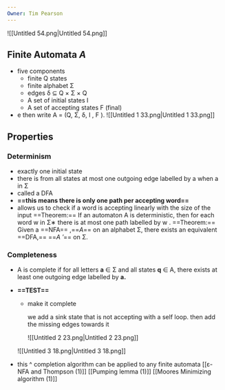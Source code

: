 ```yaml
---
Owner: Tim Pearson
---
```

![[Untitled 54.png|Untitled 54.png]]
## Finite Automata _A_
- five components
    - finite Q states
    - finite alphabet Σ
    - edges δ ⊆ Q × Σ × Q
    - A set of initial states I
    - A set of accepting states F (final)
- e then write A = (Q, Σ, δ, I , F ).
![[Untitled 1 33.png|Untitled 1 33.png]]
  
## Properties
### Determinism
- exactly one initial state
- there is from all states at most one outgoing edge labelled by a when a in Σ
- called a DFA
- **==this means there is only one path per accepting word==**
- allows us to check if a word is accepting linearly with the size of the input
==Theorem:==
If an automaton A is deterministic, then for each word w in Σ∗ there is at most one path labelled by w .
==Theorem:==
Given a ==NFA== ,==_A_== on an alphabet Σ, there exists an equivalent ==DFA,== ==_A ′_== on Σ.
  
### Completeness
- A is complete if for all letters **a** ∈ Σ and all states **q** ∈ A, there exists at least one outgoing edge labelled by **a.**
- **==TEST==**
    
    - make it complete
        
        we add a sink state that is not accepting with a self loop. then add the missing edges towards it
        
        ![[Untitled 2 23.png|Untitled 2 23.png]]
        
    
    ![[Untitled 3 18.png|Untitled 3 18.png]]
    
      
    
- this ^ completion algorithm can be applied to any finite automata
[[ε-NFA and Thompson (1)]]
[[Pumping lemma (1)]]
[[Moores Minimizing algorithm (1)]]